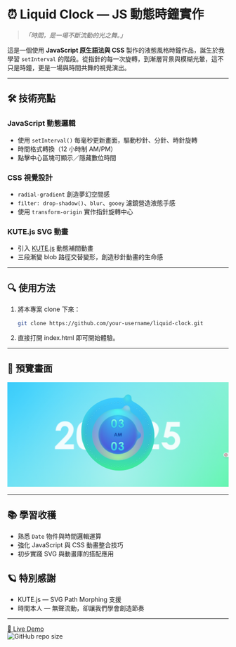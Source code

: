 # ⏰ Liquid Clock — JS 動態時鐘實作

> _「時間，是一場不斷流動的光之舞。」_

這是一個使用 **JavaScript 原生語法與 CSS** 製作的液態風格時鐘作品，誕生於我學習 `setInterval` 的階段。從指針的每一次旋轉，到漸層背景與模糊光暈，這不只是時鐘，更是一場與時間共舞的視覺演出。

---

## 🛠 技術亮點

### JavaScript 動態邏輯

- 使用 `setInterval()` 每毫秒更新畫面，驅動秒針、分針、時針旋轉
- 時間格式轉換（12 小時制 AM/PM）
- 點擊中心區塊可顯示／隱藏數位時間

### CSS 視覺設計

- `radial-gradient` 創造夢幻空間感
- `filter: drop-shadow()`、`blur`、`gooey` 濾鏡營造液態手感
- 使用 `transform-origin` 實作指針旋轉中心

### KUTE.js SVG 動畫

- 引入 [KUTE.js](https://thednp.github.io/kute.js/) 動態補間動畫
- 三段漸變 blob 路徑交替變形，創造秒針動畫的生命感

---

## 🔍 使用方法

1. 將本專案 clone 下來：

   ```bash
   git clone https://github.com/your-username/liquid-clock.git
   ```

2. 直接打開 index.html 即可開始體驗。

---

## 📸 預覽畫面

![預覽畫面](./images/screenshot.png)

---

## 📚 學習收穫

- 熟悉 `Date` 物件與時間邏輯運算
- 強化 JavaScript 與 CSS 動畫整合技巧
- 初步實踐 SVG 與動畫庫的搭配應用

## 🪐 特別感謝

- KUTE.js — SVG Path Morphing 支援
- 時間本人 — 無聲流動，卻讓我們學會創造節奏

---

[🔗 Live Demo](http://homershie.com/flowing_clock/)  
![GitHub repo size](https://img.shields.io/github/repo-size/homershie/liquid-clock)
